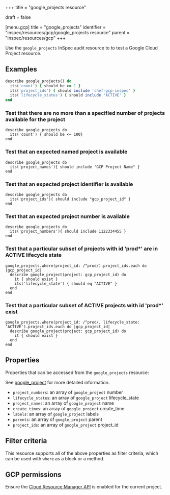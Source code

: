 +++
title = "google_projects resource"

draft = false


[menu.gcp]
title = "google_projects"
identifier = "inspec/resources/gcp/google_projects resource"
parent = "inspec/resources/gcp"
+++

Use the `google_projects` InSpec audit resource to to test a Google Cloud Project resource.

## Examples

```ruby
describe google_projects() do
  its('count') { should be >= 1 }
  its('project_ids') { should include 'chef-gcp-inspec' }
  its('lifecycle_states') { should include 'ACTIVE' }
end
```

### Test that there are no more than a specified number of projects available for the project

    describe google_projects do
      its('count') { should be <= 100}
    end

### Test that an expected named project is available

    describe google_projects do
      its('project_names'){ should include "GCP Project Name" }
    end

### Test that an expected project identifier is available

    describe google_projects do
      its('project_ids'){ should include "gcp_project_id" }
    end
    
### Test that an expected project number is available

    describe google_projects do
      its('project_numbers'){ should include 1122334455 }
    end    

### Test that a particular subset of projects with id 'prod*' are in ACTIVE lifecycle state

    google_projects.where(project_id: /^prod/).project_ids.each do |gcp_project_id|
      describe google_project(project: gcp_project_id) do
        it { should exist }
        its('lifecycle_state') { should eq "ACTIVE" }
      end
    end

### Test that a particular subset of ACTIVE projects with id 'prod*' exist

    google_projects.where(project_id: /^prod/, lifecycle_state: 'ACTIVE').project_ids.each do |gcp_project_id|
      describe google_project(project: gcp_project_id) do
        it { should exist }
      end
    end

## Properties

Properties that can be accessed from the `google_projects` resource:

See [google_project](google_project) for more detailed information.

  * `project_numbers`: an array of `google_project` number
  * `lifecycle_states`: an array of `google_project` lifecycle_state
  * `project_names`: an array of `google_project` name
  * `create_times`: an array of `google_project` create_time
  * `labels`: an array of `google_project` labels
  * `parents`: an array of `google_project` parent
  * `project_ids`: an array of `google_project` project_id

## Filter criteria

This resource supports all of the above properties as filter criteria, which can be used
with `where` as a block or a method.

## GCP permissions

Ensure the [Cloud Resource Manager API](https://console.cloud.google.com/apis/library/cloudresourcemanager.googleapis.com/) is enabled for the current project.
